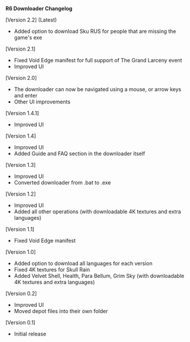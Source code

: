 **R6 Downloader Changelog**

[Version 2.2] (Latest)
- Added option to download Sku RUS for people that are missing the game's exe


[Version 2.1]
- Fixed Void Edge manifest for full support of The Grand Larceny event
- Improved UI


[Version 2.0]
- The downloader can now be navigated using a mouse, or arrow keys and enter
- Other UI improvements


[Version 1.4.1]
- Improved UI


[Version 1.4] 
- Improved UI
- Added Guide and FAQ section in the downloader itself


[Version 1.3]
- Improved UI
- Converted downloader from .bat to .exe


[Version 1.2]
- Improved UI
- Added all other operations (with downloadable 4K textures and extra languages)


[Version 1.1]
- Fixed Void Edge manifest


[Version 1.0]
- Added option to download all languages for each version
- Fixed 4K textures for Skull Rain
- Added Velvet Shell, Health, Para Bellum, Grim Sky (with downloadable 4K textures and extra languages)


[Version 0.2]
- Improved UI
- Moved depot files into their own folder


[Version 0.1]
- Initial release

